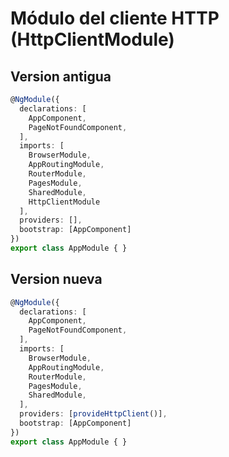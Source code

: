 # Módulo del cliente HTTP (HttpClientModule)

## Version antigua
```typescript
@NgModule({
  declarations: [
    AppComponent,
    PageNotFoundComponent,
  ],
  imports: [
    BrowserModule,
    AppRoutingModule,
    RouterModule,
    PagesModule,
    SharedModule,
    HttpClientModule
  ],
  providers: [],
  bootstrap: [AppComponent]
})
export class AppModule { }
```

## Version nueva
```typescript
@NgModule({
  declarations: [
    AppComponent,
    PageNotFoundComponent,
  ],
  imports: [
    BrowserModule,
    AppRoutingModule,
    RouterModule,
    PagesModule,
    SharedModule,
  ],
  providers: [provideHttpClient()],
  bootstrap: [AppComponent]
})
export class AppModule { }
```
